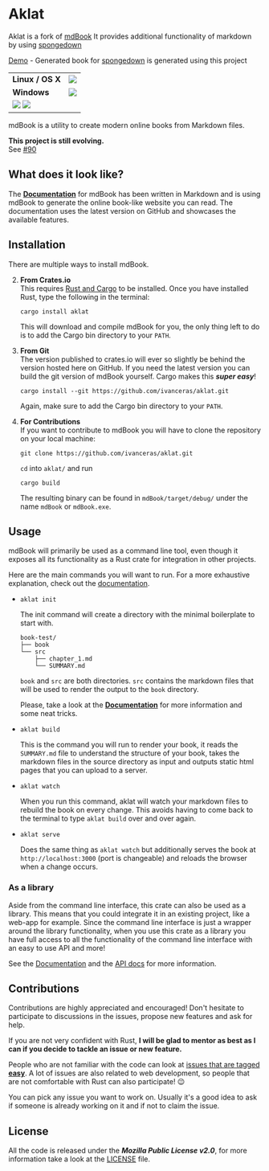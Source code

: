 #  Aklat

Aklat is a fork of [mdBook](https://github.com/azerupi/mdBook)
It provides additional functionality of markdown by using [spongedown](https://ivanceras/github.io/spongedown)

[Demo](https:/ivanceras.github.io/spongedown) - Generated book for [spongedown](https:/ivanceras.github.io/spongedown) is generated using this project

 
<table>
    <tr>
        <td><strong>Linux / OS X</strong></td>
        <td>
            <a href="https://travis-ci.org/ivanceras/aklat"><img src="https://travis-ci.org/ivanceras/aklat.svg?branch=master"></a>
        </td>
    </tr>
    <tr>
        <td><strong>Windows</strong></td>
        <td>
            <a href="https://ci.appveyor.com/project/ivanceras/aklat/"><img src="https://ci.appveyor.com/api/projects/status/o38racsnbcospyc8/branch/master?svg=true"></a>
        </td>
    </tr>
    <tr>
        <td colspan="2">
            <a href="https://crates.io/crates/aklat"><img src="https://img.shields.io/crates/v/aklat.svg"></a>
            <a href="LICENSE"><img src="https://img.shields.io/crates/l/aklat.svg"></a>
        </td>
    </tr>
</table>

mdBook is a utility to create modern online books from Markdown files.

**This project is still evolving.**  
See [#90](https://github.com/azerupi/mdBook/issues/90)


## What does it look like?

The [**Documentation**](http://azerupi.github.io/mdBook/) for mdBook has been written in Markdown and is using mdBook to generate the online book-like website you can read. The documentation uses the latest version on GitHub and showcases the available features.

## Installation

There are multiple ways to install mdBook.


2. **From Crates.io**  
   This requires [Rust and Cargo](https://www.rust-lang.org/) to be installed. Once you have installed Rust, type the following in the terminal:
   ```
   cargo install aklat
   ```

   This will download and compile mdBook for you, the only thing left to do is to add the Cargo bin directory to your `PATH`.

3. **From Git**  
   The version published to crates.io will ever so slightly be behind the version hosted here on GitHub. If you need the latest version you can build the git version of mdBook yourself. Cargo makes this ***super easy***!

   ```
   cargo install --git https://github.com/ivanceras/aklat.git
   ```
   Again, make sure to add the Cargo bin directory to your `PATH`.

4. **For Contributions**  
   If you want to contribute to mdBook you will have to clone the repository on your local machine:

   ```
   git clone https://github.com/ivanceras/aklat.git
   ```
   `cd` into `aklat/` and run

   ```
   cargo build
   ```

   The resulting binary can be found in `mdBook/target/debug/` under the name `mdBook` or `mdBook.exe`.



## Usage

mdBook will primarily be used as a command line tool, even though it exposes all its functionality as a Rust crate for integration in other projects.

Here are the main commands you will want to run. For a more exhaustive explanation, check out the [documentation](http://azerupi.github.io/mdBook/).

- `aklat init`

    The init command will create a directory with the minimal boilerplate to start with.

    ```
    book-test/
    ├── book
    └── src
        ├── chapter_1.md
        └── SUMMARY.md
    ```

    `book` and `src` are both directories. `src` contains the markdown files that will be used to render the output to the `book` directory.

    Please, take a look at the [**Documentation**](http://azerupi.github.io/mdBook/cli/init.html) for more information and some neat tricks.

- `aklat build`

    This is the command you will run to render your book, it reads the `SUMMARY.md` file to understand the structure of your book, takes the markdown files in the source directory as input and outputs static html pages that you can upload to a server.

- `aklat watch`

    When you run this command, aklat will watch your markdown files to rebuild the book on every change. This avoids having to come back to the terminal to type `aklat build` over and over again.

- `aklat serve`

    Does the same thing as `aklat watch` but additionally serves the book at `http://localhost:3000` (port is changeable) and reloads the browser when a change occurs.

### As a library

Aside from the command line interface, this crate can also be used as a library. This means that you could integrate it in an existing project, like a web-app for example. Since the command line interface is just a wrapper around the library functionality, when you use this crate as a library you have full access to all the functionality of the command line interface with an easy to use API and more!

See the [Documentation](http://azerupi.github.io/mdBook/lib/lib.html) and the [API docs](http://azerupi.github.io/mdBook/mdbook/index.html) for more information.

## Contributions

Contributions are highly appreciated and encouraged! Don't hesitate to participate to discussions in the issues, propose new features and ask for help.

If you are not very confident with Rust, **I will be glad to mentor as best as I can if you decide to tackle an issue or new feature.**

People who are not familiar with the code can look at [issues that are tagged **easy**](https://github.com/azerupi/mdBook/labels/Easy). A lot of issues are also related to web development, so people that are not comfortable with Rust can also participate! :wink:

You can pick any issue you want to work on. Usually it's a good idea to ask if someone is already working on it and if not to claim the issue.


## License

All the code is released under the ***Mozilla Public License v2.0***, for more information take a look at the [LICENSE](LICENSE) file.
